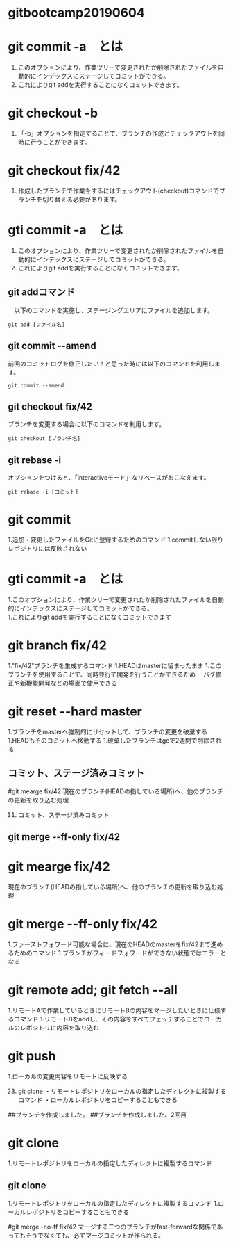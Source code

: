 # gitbootcamp20190604

# git commit -a　とは
  1. このオプションにより、作業ツリーで変更されたか削除されたファイルを自動的にインデックスにステージしてコミットができる。  
  1. これによりgit addを実行することになくコミットできます。

# git checkout -b
  1. 「-b」オプションを指定することで、ブランチの作成とチェックアウトを同時に行うことができます。

# git checkout fix/42
  1. 作成したブランチで作業をするにはチェックアウト(checkout)コマンドでブランチを切り替える必要があります。

# gti commit -a　とは
  1. このオプションにより、作業ツリーで変更されたか削除されたファイルを自動的にインデックスにステージしてコミットができる。  
  1. これによりgit addを実行することになくコミットできます。

## git addコマンド

　以下のコマンドを実施し、ステージングエリアにファイルを追加します。

    git add [ファイル名]

## git commit --amend

前回のコミットログを修正したい！と思った時には以下のコマンドを利用します。

    git commit --amend

## git checkout fix/42

ブランチを変更する場合に以下のコマンドを利用します。

    git checkout [ブランチ名]

## git rebase -i

オプションをつけると、「interactiveモード」なリベースがおこなえます。

    git rebase -i [コミット]

# git commit
1.追加・変更したファイルをGitに登録するためのコマンド
1.commitしない限りレポジトリには反映されない

# gti commit -a　とは
1.このオプションにより、作業ツリーで変更されたか削除されたファイルを自動的にインデックスにステージしてコミットができる。  
1.これによりgit addを実行することになくコミットできます

# git branch fix/42
1."fix/42"ブランチを生成するコマンド
1.HEADはmasterに留まったまま
1.このブランチを使用することで、同時並行で開発を行うことができるため
　バグ修正や新機能開発などの場面で使用できる

# git reset --hard master
1.ブランチをmasterへ強制的にリセットして、ブランチの変更を破棄する
1.HEADもそのコミットへ移動する
1.破棄したブランチはgcで2週間で削除される

## コミット、ステージ済みコミット

#git mearge fix/42
 現在のブランチ(HEADの指している場所)へ、他のブランチの更新を取り込む処理

11. コミット、ステージ済みコミット

## git merge --ff-only fix/42

# git mearge fix/42
 現在のブランチ(HEADの指している場所)へ、他のブランチの更新を取り込む処理

# git merge --ff-only fix/42

1.ファーストフォワード可能な場合に、現在のHEADのmasterをfix/42まで進めるためのコマンド
1.ブランチがフィードフォワードができない状態ではエラーとなる

# git remote add; git fetch --all
1.リモートAで作業しているときにリモートBの内容をマージしたいときに仕様するコマンド
1.リモートBをaddし、その内容をすべてフェッチすることでローカルのレポジトリに内容を取り込む

# git push
1.ローカルの変更内容をリモートに反映する

23. git clone
・リモートレポジトリをローカルの指定したディレクトに複製するコマンド
・ローカルレポジトリをコピーすることもできる

##ブランチを作成しました。
##ブランチを作成しました。2回目

# git clone
1.リモートレポジトリをローカルの指定したディレクトに複製するコマンド

## git clone
1.リモートレポジトリをローカルの指定したディレクトに複製するコマンド
1.ローカルレポジトリをコピーすることもできる

#git merge -no-ff fix/42
 マージする二つのブランチがfast-forwardな関係であってもそうでなくても、必ずマージコミットが作られる。
